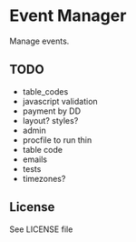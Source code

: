 # Event Manager

Manage events.

## TODO

- table_codes
- javascript validation
- payment by DD
- layout? styles?
- admin
- procfile to run thin
- table code
- emails
- tests
- timezones?

## License

See LICENSE file
